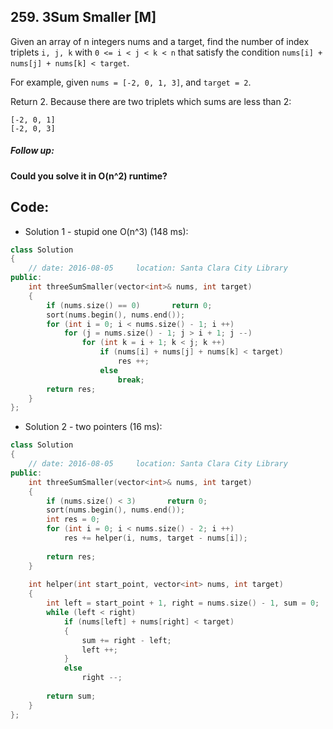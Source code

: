 ## 259. 3Sum Smaller [M]
Given an array of n integers nums and a target, find the number of index triplets `i, j, k` with `0 <= i < j < k < n` that satisfy the condition `nums[i] + nums[j] + nums[k] < target`.

For example, given `nums = [-2, 0, 1, 3]`, and `target = 2`.

Return 2. Because there are two triplets which sums are less than 2:
```
[-2, 0, 1]
[-2, 0, 3]
```
##### Follow up:
**Could you solve it in O(n^2) runtime?**

## Code:
- Solution 1 - stupid one O(n^3) (148 ms):
```c++
class Solution 
{
    // date: 2016-08-05     location: Santa Clara City Library
public:
    int threeSumSmaller(vector<int>& nums, int target) 
    {
        if (nums.size() == 0)       return 0;
        sort(nums.begin(), nums.end());
        for (int i = 0; i < nums.size() - 1; i ++)
            for (j = nums.size() - 1; j > i + 1; j --)
                for (int k = i + 1; k < j; k ++)
                    if (nums[i] + nums[j] + nums[k] < target)
                        res ++;
                    else
                        break;
        return res;
    }
};
```

- Solution 2 - two pointers (16 ms):
```c++
class Solution 
{
    // date: 2016-08-05     location: Santa Clara City Library
public:
    int threeSumSmaller(vector<int>& nums, int target) 
    {
        if (nums.size() < 3)       return 0;
        sort(nums.begin(), nums.end());
        int res = 0;
        for (int i = 0; i < nums.size() - 2; i ++)
            res += helper(i, nums, target - nums[i]);
            
        return res;
    }
    
    int helper(int start_point, vector<int> nums, int target)
    {
        int left = start_point + 1, right = nums.size() - 1, sum = 0;
        while (left < right)
            if (nums[left] + nums[right] < target)
            {
                sum += right - left;
                left ++;
            }
            else
                right --;
        
        return sum;
    }
};
```
